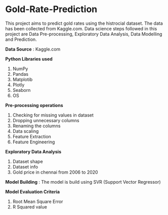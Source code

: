 # Gold-Rate-Prediction

This project aims to predict gold rates using the histrocial dataset. The data has been collected from Kaggle.com. Data science steps followed in this project are Data Pre-processing, Exploratory Data Analysis, Data Modelling and Prediction.

**Data Source** : Kaggle.com

**Python Libraries used**
1. NumPy
2. Pandas
3. Matplotib
4. Plotly
5. Seaborn
6. OS

**Pre-processing operations**
1. Checking for missing values in dataset
2. Dropping unnecessary columns
3. Renaming the columns
4. Data scaling
5. Feature Extraction
6. Feature Engineering

**Exploratory Data Analysis**
1. Dataset shape
2. Dataset info
3. Gold price in chennai from 2006 to 2020

**Model Building** : The model is build using SVR (Support Vector Regressor)

**Model Evaluation Criteria**
1. Root Mean Square Error
2. R Squared value

